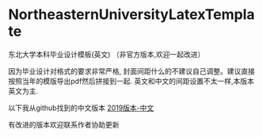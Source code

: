 # NortheasternUniversityLatexTemplate
东北大学本科毕业设计模板(英文) （非官方版本,欢迎一起改进）

因为毕业设计对格式的要求非常严格, 封面间距什么的不建议自己调整。建议直接按照当年的模版导出pdf然后拼接到一起.
英文和中文的间距设置不太一样,本版本英文为主.

以下我从github找到的中文版本
[2019版本-中文](https://github.com/Acytoo/neu_bachelor_thesis_template)

有改进的版本欢迎联系作者协助更新
